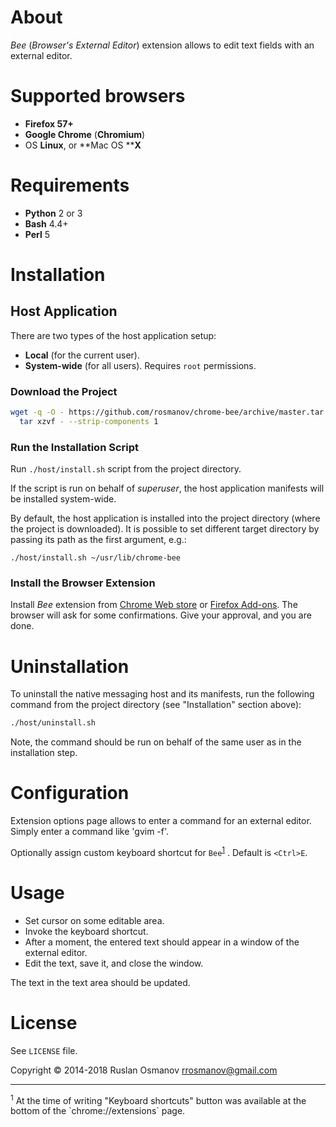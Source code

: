# About

*Bee* (_Browser's External Editor_) extension allows to edit text fields with an external editor.

# Supported browsers

- **Firefox 57+**
- **Google Chrome** (**Chromium**)
- OS **Linux**, or **Mac OS ****X**

# Requirements

- **Python** 2 or 3
- **Bash** 4.4+
- **Perl** 5

# Installation

## Host Application

There are two types of the host application setup:

- **Local** (for the current user).
- **System-wide** (for all users). Requires `root` permissions.

### Download the Project

```bash
wget -q -O - https://github.com/rosmanov/chrome-bee/archive/master.tar.gz | \
  tar xzvf - --strip-components 1
```

### Run the Installation Script

Run `./host/install.sh` script from the project directory.

If the script is run on behalf of *superuser*, the host application manifests will be installed system-wide.

By default, the host application is installed into the project directory (where the project is downloaded). It is possible to set different target directory by passing its path as the first argument, e.g.:

```
./host/install.sh ~/usr/lib/chrome-bee
```
### Install the Browser Extension

Install _Bee_ extension from [Chrome Web store](https://chrome.google.com/webstore/) or [Firefox Add-ons](https://addons.mozilla.org/en-US/firefox/). The browser will ask for some confirmations. Give your approval, and you are done.

# Uninstallation

To uninstall the native messaging host and its manifests, run the following command from the project directory (see "Installation" section above):

```bash
./host/uninstall.sh
```

Note, the command should be run on behalf of the same user as in the installation step.

# Configuration

Extension options page allows to enter a command for an external editor. Simply enter a command like 'gvim -f'.

Optionally assign custom keyboard shortcut for `Bee`<sup>[1](#footnote-kbd)</sup>
. Default is `<Ctrl>E`.

# Usage

- Set cursor on some editable area.
- Invoke the keyboard shortcut.
- After a moment, the entered text should appear in a window of the external editor.
- Edit the text, save it, and close the window.

The text in the text area should be updated.

# License

See `LICENSE` file.

Copyright © 2014-2018 Ruslan Osmanov <rrosmanov@gmail.com>

----

<p>
  <sup><a name="footnote-kbd">1</a></sup> At the time of writing "Keyboard shortcuts" button was available at the bottom of the `chrome://extensions` page.
</p>
